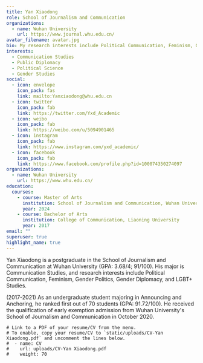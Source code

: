 ```yaml
---
title: Yan Xiaodong
role: School of Journalism and Communication
organizations:
  - name: Wuhan University
    url: https://www.journal.whu.edu.cn/
avatar_filename: avatar.jpg
bio: My research interests include Political Communication, Feminism, Gender Politics, Gender Diplomacy, and LGBT+ Studies.
interests:
  - Communication Studies
  - Public Diplomacy
  - Political Science
  - Gender Studies
social:
  - icon: envelope
    icon_pack: fas
    link: mailto:Yanxiaodong@whu.edu.cn
  - icon: twitter
    icon_pack: fab
    link: https://twitter.com/Yxd_Academic
  - icon: weibo
    icon_pack: fab
    link: https://weibo.com/u/5094901465
  - icon: instagram
    icon_pack: fab
    link: https://www.instagram.com/yxd_academic/
  - icon: facebook
    icon_pack: fab
    link: https://www.facebook.com/profile.php?id=100074350274097
organizations:
  - name: Wuhan University
    url: https://www.whu.edu.cn/
education:
  courses:
    - course: Master of Arts
      institution: School of Journalism and Communication, Wuhan University (-ing)
      year: 2024
    - course: Bachelor of Arts
      institution: College of Communication, Liaoning University
      year: 2017
email: ""
superuser: true
highlight_name: true
---
```

Yan Xiaodong is a postgraduate in the School of Journalism and Communication at Wuhan University (GPA: 3.68/4; 91/100). His major is Communication Studies, and research interests include Political Communication, Feminism, Gender Politics, Gender Diplomacy, and LGBT+ Studies.

(2017-2021) As an undergraduate student majoring in Announcing and Anchoring, he ranked first out of 70 students (GPA: 91.72/100). He received the qualification of early exemption admission from Wuhan University's School of Journalism and Communication in October 2020.


    # Link to a PDF of your resume/CV from the menu.
    # To enable, copy your resume/CV to `static/uploads/CV-Yan Xiaodong.pdf` and uncomment the lines below.
    #  - name: CV 
    #    url: uploads/CV-Yan Xiaodong.pdf
    #    weight: 70
